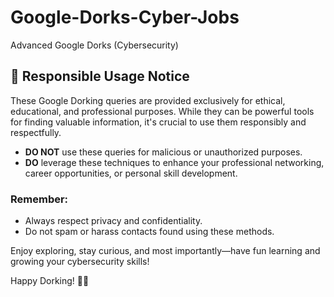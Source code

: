# Google-Dorks-Cyber-Jobs
Advanced Google Dorks (Cybersecurity)

## 🚨 Responsible Usage Notice

These Google Dorking queries are provided exclusively for ethical, educational, and professional purposes. While they can be powerful tools for finding valuable information, it's crucial to use them responsibly and respectfully.

- **DO NOT** use these queries for malicious or unauthorized purposes.
- **DO** leverage these techniques to enhance your professional networking, career opportunities, or personal skill development.

### Remember:
- Always respect privacy and confidentiality.
- Do not spam or harass contacts found using these methods.

Enjoy exploring, stay curious, and most importantly—have fun learning and growing your cybersecurity skills!

Happy Dorking! 🚀😄


